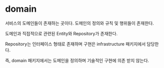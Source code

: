 # domain

서비스의 도메인들이 존재하는 곳이다. 도메인의 정의와 규칙 및 행위들이 존재한다.

도메인과 직접적으로 관련된 Entity와 Repository가 존재한다.

Repository는 인터페이스 형태로 존재하며 구현은 infrastructure 패키지에서 담당한다.

즉, domain 패키지에서는 도메인을 정의하며 기술적인 구현에 의존 받지 않는다.